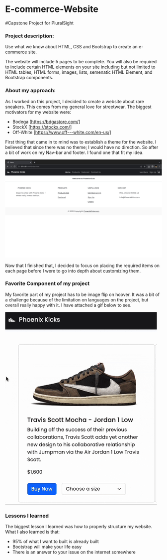 # E-commerce-Website
#Capstone Project for PluralSight

### Project description: 
Use what we know about HTML, CSS and Bootstrap to create an e-commerce site. 

The website will include 5 pages to be complete. You will also be required to include certain HTML elements on your site including but not limited to HTML tables, HTML forms, images, lists, semenatic HTML Element, and Bootstrap components. 


### About my approach:
As I worked on this project, I decided to create a website about rare sneakers. This comes from my general love for streetwear. The biggest motivators for my website were:
* Bodega [https://bdgastore.com/]
* StockX [https://stockx.com/]
* Off-White [https://www.off---white.com/en-us/]

First thing that came in to mind was to establish a theme for the website. I believed that since there was no theme; I would have no direction. So after a bit of work on my Nav-bar and footer.  I found one that fit my idea. 

![Nav + Footer ](images/readme.file/Nav%20+%20Footer%20.jpg)


Now that I finished that, I decided to focus on placing the required items on each page before I were to go into depth about customizing them. 

### Favorite Component of my project
My favorite part of my project has to be image flip on hoover. It was a bit of a challenge because of the limitation on languages on the project, but overall really happy with it. I have attached a gif below to see. 

![Image on hoover effect](images/readme.file/project.gif)

### Lessons I learned
The biggest lesson I learned was how to properly structure my website. What I also learned is that:
* 95% of what I want to built is already built 
* Bootstrap will make your life easy
* There is an answer to your issue on the internet somewhere 
